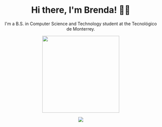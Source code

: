<h1 align="center"> Hi there, I'm Brenda! ✌🏽 </h1>

<p align="center"> I'm a B.S. in Computer Science and Technology student at the Tecnológico de Monterrey. </p>

<p align="center"> <img src="https://whitehacks.scis.smu.edu.sg/invader.gif" width="250"/> </p>

<p align="center"> <img src="https://komarev.com/ghpvc/?username=Bren12&color=lightgrey&style=flat"/> </p>







<!--
**Bren12/Bren12** is a ✨ _special_ ✨ repository because its `README.md` (this file) appears on your GitHub profile.

Here are some ideas to get you started:

- 🔭 I’m currently working on ...
- 🌱 I’m currently learning ...
- 👯 I’m looking to collaborate on ...
- 🤔 I’m looking for help with ...
- 💬 Ask me about ...
- 📫 How to reach me: ...
- 😄 Pronouns: ...
- ⚡ Fun fact: ...
-->
